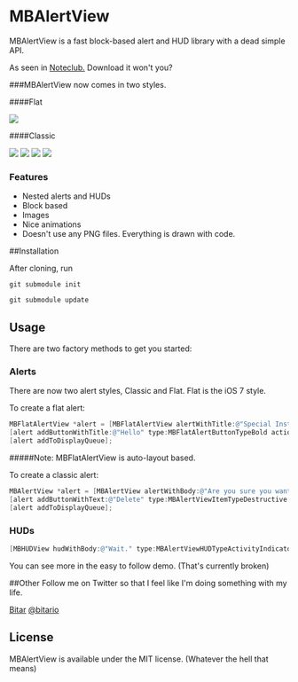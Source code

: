  MBAlertView
===================

MBAlertView is a fast block-based alert and HUD library with a dead simple API. 

As seen in [Noteclub.](https://itunes.apple.com/us/app/noteclub/id647643196?mt=8) Download it won't you?

###MBAlertView now comes in two styles. 

####Flat

[![](http://i.imgur.com/oKrzrY1.png)](http://i.imgur.com/oKrzrY1.png)

####Classic

[![](http://i.imgur.com/3s3eJ.png)](http://i.imgur.com/3s3eJ.png)
[![](http://i.imgur.com/7CbbT.png)](http://i.imgur.com/7CbbT.png) 
[![](http://i.imgur.com/lq53u.png)](http://i.imgur.com/lq53u.png)
[![](http://i.imgur.com/Aqfnr.png)](http://i.imgur.com/Aqfnr.png)

### Features
<ul>
	<li>Nested alerts and HUDs</li>
	<li>Block based</li>
	<li>Images</li>
	<li>Nice animations</li>
	<li>Doesn't use any PNG files. Everything is drawn with code.</li>
</ul>

##Installation

After cloning, run

`git submodule init`

`git submodule update`


## Usage

There are two factory methods to get you started:

### Alerts

There are now two alert styles, Classic and Flat. Flat is the iOS 7 style.

To create a flat alert:

``` objective-c
MBFlatAlertView *alert = [MBFlatAlertView alertWithTitle:@"Special Instructions" detailText:@"Are you sure?" cancelTitle:@"Cancel" cancelBlock:nil];
[alert addButtonWithTitle:@"Hello" type:MBFlatAlertButtonTypeBold action:^{}];
[alert addToDisplayQueue];
```

#####Note: MBFlatAlertView is auto-layout based.

To create a classic alert:

``` objective-c
MBAlertView *alert = [MBAlertView alertWithBody:@"Are you sure you want to delete this note? You cannot undo this." cancelTitle:@"Cancel" cancelBlock:nil];
[alert addButtonWithText:@"Delete" type:MBAlertViewItemTypeDestructive block:^{}];
[alert addToDisplayQueue];
```

### HUDs
``` objective-c
[MBHUDView hudWithBody:@"Wait." type:MBAlertViewHUDTypeActivityIndicator hidesAfter:4.0 show:YES];
```

You can see more in the easy to follow demo. (That's currently broken)

##Other
Follow me on Twitter so that I feel like I'm doing something with my life.

[Bitar](http://www.bitar.io/paragraphs/) [@bitario](https://twitter.com/bitario)

## License
MBAlertView is available under the MIT license. (Whatever the hell that means)
